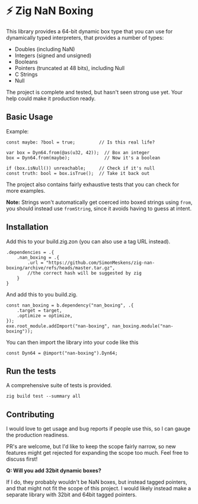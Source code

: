 # ⚡ Zig NaN Boxing

This library provides a 64-bit dynamic box type that you can use for dynamically typed interpreters, that provides a number of types:

- Doubles (including NaN)
- Integers (signed and unsigned)
- Booleans
- Pointers (truncated at 48 bits), including Null
- C Strings
- Null

The project is complete and tested, but hasn't seen strong use yet. Your help could make it production ready.

## Basic Usage

Example:
```zig
const maybe: ?bool = true;         // Is this real life?

var box = Dyn64.from(@as(u32, 42));  // Box an integer
box = Dyn64.from(maybe);             // Now it's a boolean

if (box.isNull()) unreachable;     // Check if it's null
const truth: bool = box.isTrue();  // Take it back out
```
The project also contains fairly exhaustive tests that you can check for more examples.

**Note:** Strings won't automatically get coerced into boxed strings using `from`, you should instead use `fromString`, since it avoids having to guess at intent.

## Installation

Add this to your build.zig.zon (you can also use a tag URL instead).

```zig
.dependencies = .{
    .nan_boxing = .{
        .url = "https://github.com/SimonMeskens/zig-nan-boxing/archive/refs/heads/master.tar.gz",
        //the correct hash will be suggested by zig
    }
}

```

And add this to you build.zig.

```zig
const nan_boxing = b.dependency("nan_boxing", .{
    .target = target,
    .optimize = optimize,
});
exe.root_module.addImport("nan-boxing", nan_boxing.module("nan-boxing"));

```

You can then import the library into your code like this

```zig
const Dyn64 = @import("nan-boxing").Dyn64;
```

## Run the tests

A comprehensive suite of tests is provided.

```shell
zig build test --summary all
```

## Contributing

I would love to get usage and bug reports if people use this, so I can gauge the production readiness.

PR's are welcome, but I'd like to keep the scope fairly narrow, so new features might get rejected for expanding the scope too much. Feel free to discuss first!

**Q: Will you add 32bit dynamic boxes?**

If I do, they probably wouldn't be NaN boxes, but instead tagged pointers, and that might not fit the scope of this project. I would likely instead make a separate library with 32bit and 64bit tagged pointers.
